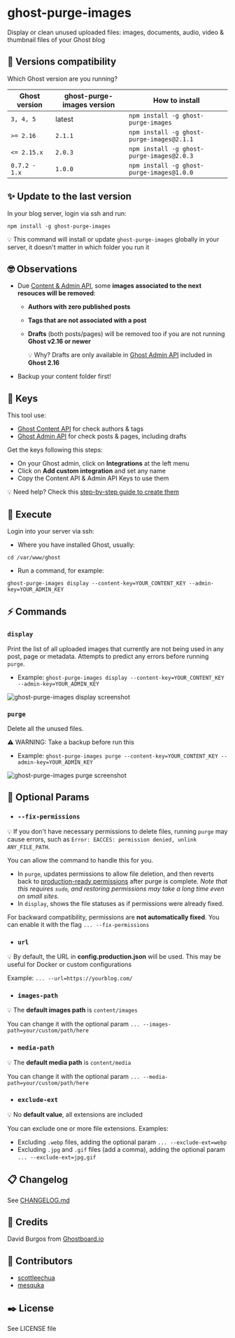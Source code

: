 # ghost-purge-images

Display or clean unused uploaded files: images, documents, audio, video & thumbnail files of your Ghost blog

## 🎁 Versions compatibility

Which Ghost version are you running?

| Ghost version | ghost-purge-images version | How to install                                 |
|---------------|----------------------------|------------------------------------------------|
| `3, 4, 5`       | latest                     | `npm install -g ghost-purge-images`            |
| `>= 2.16`       | `2.1.1`                      | `npm install -g ghost-purge-images@2.1.1`      |
| `<= 2.15.x`     | `2.0.3`                      | `npm install -g ghost-purge-images@2.0.3`      |
| `0.7.2 - 1.x`   | `1.0.0`                      | `npm install -g ghost-purge-images@1.0.0` |

## ✨ Update to the last version

In your blog server, login via ssh and run:

`npm install -g ghost-purge-images`

💡 This command will install or update `ghost-purge-images` globally in your server, it doesn't matter in which folder you run it 

## 🤓 Observations

- Due [Content & Admin API](https://ghost.org/docs/api/v3/content/#resources), some **images associated to the next resouces will be removed**:
    - **Authors with zero published posts**
    - **Tags that are not associated with a post**
    - **Drafts** (both posts/pages) will be removed too if you are not running **Ghost v2.16 or newer** 
    
        💡 Why? Drafts are only available in [Ghost Admin API](https://docs.ghost.org/api/admin/) included in **Ghost 2.16**
- Backup your content folder first!

## 🔑 Keys

This tool use:
- [Ghost Content API](https://docs.ghost.org/api/content/) for check authors & tags
- [Ghost Admin API](https://docs.ghost.org/api/admin/) for check posts & pages, including drafts

Get the keys following this steps:
- On your Ghost admin, click on **Integrations** at the left menu
- Click on **Add custom integration** and set any name
- Copy the Content API & Admin API Keys to use them

💡 Need help? Check this [step-by-step guide to create them](https://ghostboard.io/blog/how-to-integrate-ghostboard-with-ghost-content-api/)

## 🚀 Execute

Login into your server via ssh:
- Where you have installed Ghost, usually:

`cd /var/www/ghost`
- Run a command, for example:

`ghost-purge-images display --content-key=YOUR_CONTENT_KEY --admin-key=YOUR_ADMIN_KEY`

## ⚡️ Commands
### `display`

Print the list of all uploaded images that currently are not being used in any post, page or metadata. Attempts to predict any errors before running `purge`.

- Example: `ghost-purge-images display --content-key=YOUR_CONTENT_KEY --admin-key=YOUR_ADMIN_KEY`


![ghost-purge-images display screenshot](https://user-images.githubusercontent.com/1589874/51084812-80e6f700-1730-11e9-96c4-4e106e4c7c63.png)

### `purge`

Delete all the unused files.

⚠️ WARNING: Take a backup before run this

- Example: `ghost-purge-images purge --content-key=YOUR_CONTENT_KEY --admin-key=YOUR_ADMIN_KEY`

![ghost-purge-images purge screenshot](https://user-images.githubusercontent.com/1589874/51084808-73ca0800-1730-11e9-8c2a-a3b43551fbaa.png)

## 🧩 Optional Params

- ### `--fix-permissions`

💡 If you don't have necessary permissions to delete files, running `purge` may cause errors, such as `Error: EACCES: permission denied, unlink ANY_FILE_PATH`.

You can allow the command to handle this for you.
  - In `purge`, updates permissions to allow file deletion, and then reverts back to [production-ready permissions](https://github.com/TryGhost/Ghost-CLI/blob/main/lib/commands/doctor/checks/check-permissions.js) after purge is complete. *Note that this requires `sudo`, and restoring permissions may take a long time even on small sites.*
  - In `display`, shows the file statuses as if permissions were already fixed.

For backward compatibility, permissions are **not automatically fixed**. You can enable it with the flag `... --fix-permissions`

- ### `url`

💡 By default, the URL in **config.production.json** will be used. This may be useful for Docker or custom configurations

Example: `... --url=https://yourblog.com/`

- ### `images-path`

💡 The **default images path** is `content/images`

You can change it with the optional param `... --images-path=your/custom/path/here`

- ### `media-path`

💡 The **default media path** is `content/media`

You can change it with the optional param `... --media-path=your/custom/path/here`

- ### `exclude-ext`

💡 No **default value**, all extensions are included

You can exclude one or more file extensions. Examples:
  - Excluding `.webp` files, adding the optional param `... --exclude-ext=webp`
  - Excluding `.jpg` and `.gif` files (add a comma), adding the optional param `... --exclude-ext=jpg,gif`

## 📋 Changelog
See [CHANGELOG.md](https://github.com/ghostboard/ghost-purge-images/blob/master/CHANGELOG.md)

## 👋 Credits
David Burgos from [Ghostboard.io](https://ghostboard.io)

## 👏 Contributors
- [scottleechua](https://github.com/ghostboard/ghost-purge-images/pull/43)
- [mesquka](https://github.com/mesquka/ghost-purge-images-customdir/commits?author=mesquka)

## ✒️ License
See LICENSE file
